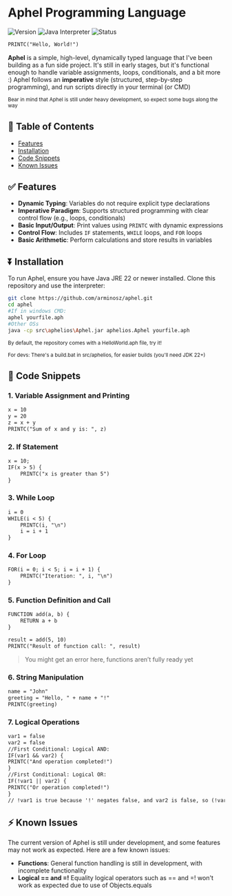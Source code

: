 # Aphel Programming Language
![Version](https://img.shields.io/badge/version-1.1.2-blue.svg) ![Java Interpreter](https://img.shields.io/badge/runs%20on-Java-yellow.svg) ![Status](https://img.shields.io/badge/status-experimental-magenta)
```txt
PRINTC("Hello, World!")
```
**Aphel** is a simple, high-level, dynamically typed language that I've been building as a fun side project. It's still in early stages, but it's functional enough to handle variable assignments, loops, conditionals, and a bit more :)
Aphel follows an **imperative** style (structured, step-by-step programming), and run scripts directly in your terminal (or CMD)

<sub>Bear in mind that Aphel is still under heavy development, so expect some bugs along the way</sub>

## 🔰 Table of Contents
- [Features](#-features)
- [Installation](#-installation)
- [Code Snippets](#-code-snippets)
- [Known Issues](#-known-issues)
## ✅ Features

- **Dynamic Typing**: Variables do not require explicit type declarations
- **Imperative Paradigm**: Supports structured programming with clear control flow (e.g., loops, conditionals)
- **Basic Input/Output**: Print values using `PRINTC` with dynamic expressions
- **Control Flow**: Includes `IF` statements, `WHILE` loops, and `FOR` loops
- **Basic Arithmetic**: Perform calculations and store results in variables


## ⏬ Installation

To run Aphel, ensure you have Java JRE 22 or newer installed. Clone this repository and use the interpreter:

```bash
git clone https://github.com/arminosz/aphel.git
cd aphel
#If in windows CMD:
aphel yourfile.aph
#Other OSs
java -cp src\aphelios\Aphel.jar aphelios.Aphel yourfile.aph
```
<sub>By default, the repository comes with a HelloWorld.aph file, try it!</sub>

<sub>For devs: There's a build.bat in src/aphelios, for easier builds (you'll need JDK 22+)</sub>


## 🏴 Code Snippets

### 1. **Variable Assignment and Printing**

```txt
x = 10
y = 20
z = x + y
PRINTC("Sum of x and y is: ", z)
```

### 2. **If Statement**

```txt
x = 10;
IF(x > 5) {
    PRINTC("x is greater than 5")
}
```

### 3. **While Loop**

```txt
i = 0
WHILE(i < 5) {
    PRINTC(i, "\n")
    i = i + 1
}
```

### 4. **For Loop**

```txt
FOR(i = 0; i < 5; i = i + 1) {
    PRINTC("Iteration: ", i, "\n")
}
```

### 5. **Function Definition and Call**

```txt
FUNCTION add(a, b) {
    RETURN a + b
}

result = add(5, 10)
PRINTC("Result of function call: ", result)
```
> You might get an error here, functions aren’t fully ready yet

### 6. **String Manipulation**

```txt
name = "John"
greeting = "Hello, " + name + "!"
PRINTC(greeting)
```

### 7. **Logical Operations**
```txt
var1 = false
var2 = false
//First Conditional: Logical AND:
IF(var1 && var2) {
PRINTC("And operation completed!")
}
//First Conditional: Logical OR:
IF(!var1 || var2) {
PRINTC("Or operation completed!")
}
// !var1 is true because '!' negates false, and var2 is false, so (!var1 OR var2) equals true, thus printing
```

## ⚡ Known Issues

The current version of Aphel is still under development, and some features may not work as expected. Here are a few known issues:

- **Functions**: General function handling is still in development, with incomplete functionality
- **Logical == and =!** Equality logical operators such as == and =! won't work as expected due to use of Objects.equals
